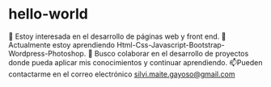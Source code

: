 # hello-world
👀 Estoy interesada en el desarrollo de páginas web y front end.
🌱 Actualmente estoy aprendiendo Html-Css-Javascript-Bootstrap-Wordpress-Photoshop.
💞️ Busco colaborar en el desarrollo de proyectos donde pueda aplicar mis conocimientos y continuar aprendiendo.
📫Pueden contactarme en el correo electrónico silvi.maite.gayoso@gmail.com
